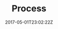 ---
title: "Process"
site_link: "http://www.processgames.com/"
description: "Great process - Great games"
location: "Oslo"
active: true
active_from: "2010-01-01"
active_to: ""
tags: []
date: "2017-05-01T23:02:22Z"
---